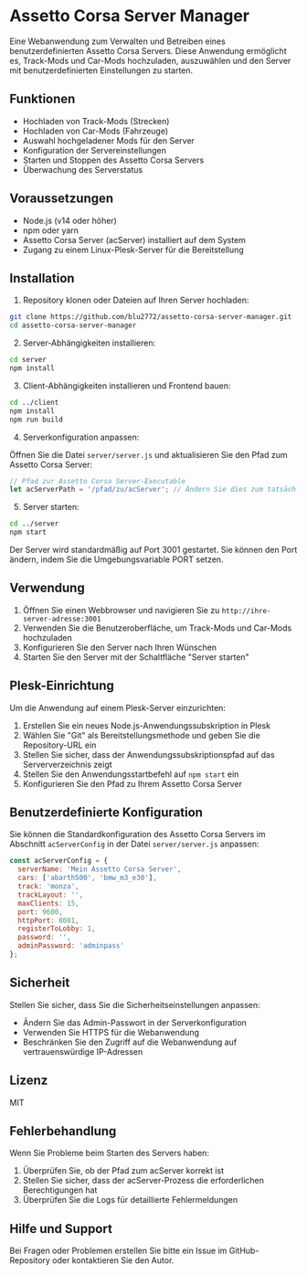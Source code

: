 # Assetto Corsa Server Manager

Eine Webanwendung zum Verwalten und Betreiben eines benutzerdefinierten Assetto Corsa Servers. Diese Anwendung ermöglicht es, Track-Mods und Car-Mods hochzuladen, auszuwählen und den Server mit benutzerdefinierten Einstellungen zu starten.

## Funktionen

- Hochladen von Track-Mods (Strecken)
- Hochladen von Car-Mods (Fahrzeuge)
- Auswahl hochgeladener Mods für den Server
- Konfiguration der Servereinstellungen
- Starten und Stoppen des Assetto Corsa Servers
- Überwachung des Serverstatus

## Voraussetzungen

- Node.js (v14 oder höher)
- npm oder yarn
- Assetto Corsa Server (acServer) installiert auf dem System
- Zugang zu einem Linux-Plesk-Server für die Bereitstellung

## Installation

1. Repository klonen oder Dateien auf Ihren Server hochladen:

```bash
git clone https://github.com/blu2772/assetto-corsa-server-manager.git
cd assetto-corsa-server-manager
```

2. Server-Abhängigkeiten installieren:

```bash
cd server
npm install
```

3. Client-Abhängigkeiten installieren und Frontend bauen:

```bash
cd ../client
npm install
npm run build
```

4. Serverkonfiguration anpassen:

Öffnen Sie die Datei `server/server.js` und aktualisieren Sie den Pfad zum Assetto Corsa Server:

```javascript
// Pfad zur Assetto Corsa Server-Executable
let acServerPath = '/pfad/zu/acServer'; // Ändern Sie dies zum tatsächlichen Pfad
```

5. Server starten:

```bash
cd ../server
npm start
```

Der Server wird standardmäßig auf Port 3001 gestartet. Sie können den Port ändern, indem Sie die Umgebungsvariable PORT setzen.

## Verwendung

1. Öffnen Sie einen Webbrowser und navigieren Sie zu `http://ihre-server-adresse:3001`
2. Verwenden Sie die Benutzeroberfläche, um Track-Mods und Car-Mods hochzuladen
3. Konfigurieren Sie den Server nach Ihren Wünschen
4. Starten Sie den Server mit der Schaltfläche "Server starten"

## Plesk-Einrichtung

Um die Anwendung auf einem Plesk-Server einzurichten:

1. Erstellen Sie ein neues Node.js-Anwendungssubskription in Plesk
2. Wählen Sie "Git" als Bereitstellungsmethode und geben Sie die Repository-URL ein
3. Stellen Sie sicher, dass der Anwendungssubskriptionspfad auf das Serververzeichnis zeigt
4. Stellen Sie den Anwendungsstartbefehl auf `npm start` ein
5. Konfigurieren Sie den Pfad zu Ihrem Assetto Corsa Server

## Benutzerdefinierte Konfiguration

Sie können die Standardkonfiguration des Assetto Corsa Servers im Abschnitt `acServerConfig` in der Datei `server/server.js` anpassen:

```javascript
const acServerConfig = {
  serverName: 'Mein Assetto Corsa Server',
  cars: ['abarth500', 'bmw_m3_e30'],
  track: 'monza',
  trackLayout: '',
  maxClients: 15,
  port: 9600,
  httpPort: 8081,
  registerToLobby: 1,
  password: '',
  adminPassword: 'adminpass'
};
```

## Sicherheit

Stellen Sie sicher, dass Sie die Sicherheitseinstellungen anpassen:

- Ändern Sie das Admin-Passwort in der Serverkonfiguration
- Verwenden Sie HTTPS für die Webanwendung
- Beschränken Sie den Zugriff auf die Webanwendung auf vertrauenswürdige IP-Adressen

## Lizenz

MIT

## Fehlerbehandlung

Wenn Sie Probleme beim Starten des Servers haben:

1. Überprüfen Sie, ob der Pfad zum acServer korrekt ist
2. Stellen Sie sicher, dass der acServer-Prozess die erforderlichen Berechtigungen hat
3. Überprüfen Sie die Logs für detaillierte Fehlermeldungen

## Hilfe und Support

Bei Fragen oder Problemen erstellen Sie bitte ein Issue im GitHub-Repository oder kontaktieren Sie den Autor. 
